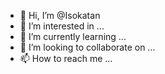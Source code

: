 - 👋 Hi, I’m @Isokatan
- 👀 I’m interested in ...
- 🌱 I’m currently learning ...
- 💞️ I’m looking to collaborate on ...
- 📫 How to reach me ...

<!---
Isokatan/Isokatan is a ✨ special ✨ repository because its `README.md` (this file) appears on your GitHub profile.
You can click the Preview link to take a look at your changes.
--->
